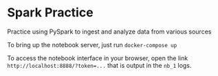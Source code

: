 # Spark Practice

Practice using PySpark to ingest and analyze data from various sources

To bring up the notebook server, just run `docker-compose up`

To access the notebook interface in your browser, open the link `http://localhost:8888/?token=...` that is output in the `nb_1` logs.